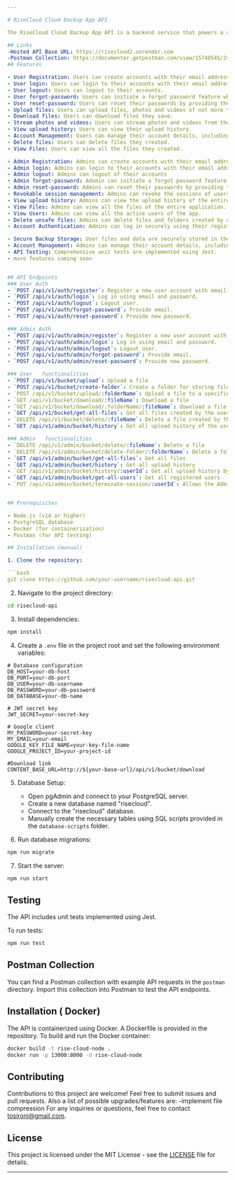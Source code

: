 ```yaml
---

# RiseCloud Cloud Backup App API

The RiseCloud Cloud Backup App API is a backend service that powers a cloud backup system. It allows users to securely create accounts and manage their backups in the cloud. This API is built using TypeScript, Node.js, Express, PostgreSQL, and Jest for testing.

## Links
-Hosted API Base URL: https://risecloud2.onrender.com 
-Postman Collection: https://documenter.getpostman.com/view/15748545/2s9Y5YSNYg
## Features

- User Registration: Users can create accounts with their email address, password, and full name.
- User login: Users can login to their accounts with their email address and password.
- User logout: Users can logout to their accounts.
- User forgot-password: Users can initiate a forgot password feature which sends an authentication token to their provided emails.
- User reset-password: Users can reset their passwords by providing the authenticated token sent to their email and thereafter receive a confirmatory email.
- Upload files: Users can upload files, photos and videos of not more than 200mb.
- Download files: Users can download files they save.
- Stream photos and videos: Users can stream photos and videos from the cloud.
- View upload history: Users can view their upload history.
- Account Management: Users can manage their account details, including password reset.
- Delete files: Users can delete files they created.
- View Files: Users can view all the files they created.

- Admin Registration: Admins can create accounts with their email address, password, and full name.
- Admin login: Admins can login to their accounts with their email address and password.
- Admin logout: Admins can logout of their accounts  
- Admin forgot-password: Adsmin can initiate a forgot password feature which sends an authentication token to their provided emails.
- Admin reset-password: Admins can reset their passwords by providing the authenticated token sent to their email and thereafter receive a confirmatory email.
- Revokable session management: Admins can revoke the sessions of users with their id.
- View upload history: Admins can view the upload history of the entire application as well as the upload history of a single user.
- View Files: Admins can view all the files of the entire application.
- View Users: Admins can view all the active users of the app.
- Delete unsafe files: Admins can delete files and folders created by any user deemed unsafe
- Account Authentication: Admins can log in securely using their registered credentials.

- Secure Backup Storage: User files and data are securely stored in the cloud.
- Account Management: Admins can manage their account details, including password reset.
- API Testing: Comprehensive unit tests are implemented using Jest.
- more features coming soon


## API Endpoints
### User Auth
- `POST /api/v1/auth/register`: Register a new user account with email, password, and full name.
- `POST /api/v1/auth/login`: Log in using email and password.
- `POST /api/v1/auth/logout`: Logout user.
- `POST /api/v1/auth/forgot-password`: Provide email.
- `POST /api/v1/auth/reset-password`: Provide new password.

### Admin Auth
- `POST /api/v1/auth/admin/register`: Register a new user account with email, password, and full name.
- `POST /api/v1/auth/admin/login`: Log in using email and password.
- `POST /api/v1/auth/admin/logout`: Logout user.
- `POST /api/v1/auth/admin/forgot-password`: Provide email.
- `POST /api/v1/auth/admin/reset-password`: Provide new password.

### User   functionalities
- `POST /api/v1/bucket/upload`: Upload a file 
- `POST /api/v1/bucket/create-folder`: Create a folder for storing files 
- `POST /api/v1/bucket/upload/:folderName`: Upload a file to a specified folder from the req.body with the name folderName
- `GET /api/v1/bucket/download/:fileName`: Download a file 
- `GET /api/v1/bucket/download/:folderName/:fileName`: download a file from a specidied folder 
- `GET /api/v1/bucket/get-all-files`: Get all files created by the user 
- `DELETE /api/v1/bucket/delete/:fileName`: Delete a file created by the user 
- `GET /api/v1/admin/bucket/history`: Get all upload history of the user

### Admin   functionalities
- `DELETE /api/v1/admin/bucket/delete/:fileName`: Delete a file 
- `DELETE /api/v1/admin/bucket/delete-folder/:folderName`: Delete a folder and all files in it... Should be used with caution 
- `GET /api/v1/admin/bucket/get-all-files`: Get all files 
- `GET /api/v1/admin/bucket/history`: Get all upload history
- `GET /api/v1/admin/bucket/history/:userId`: Get all upload history by a user
- `GET /api/v1/admin/bucket/get-all-users`: Get all registered users 
- `PUT /api/v1/admin/bucket/terminate-session/:userId`: Allows the Admin to revoke a users session 


## Prerequisites

- Node.js (v14 or higher)
- PostgreSQL database
- Docker (for containerization)
- Postman (for API testing)

## Installation (manual)

1. Clone the repository:

```bash
git clone https://github.com/your-username/risecloud-api.git
```

2. Navigate to the project directory:

```bash
cd risecloud-api
```

3. Install dependencies:

```bash
npm install
```

4. Create a `.env` file in the project root and set the following environment variables:

```env
# Database configuration
DB_HOST=your-db-host
DB_PORT=your-db-port
DB_USER=your-db-username
DB_PASSWORD=your-db-password
DB_DATABASE=your-db-name

# JWT secret key
JWT_SECRET=your-secret-key

# Google client
MY_PASSWORD=your-secret-key
MY_EMAIL=your-email
GOOGLE_KEY_FILE_NAME=your-key-file-name
GOOGLE_PROJECT_ID=your-project-id

#Download link
CONTENT_BASE_URL=http://${your-base-url}/api/v1/bucket/download
```

5. Database Setup:

   - Open pgAdmin and connect to your PostgreSQL server.
   - Create a new database named "risecloud".
   - Connect to the "risecloud" database.
   - Manually create the necessary tables using SQL scripts provided in the `database-scripts` folder.

6. Run database migrations:

```bash
npm run migrate
```

7. Start the server:

```bash
npm run start
```


## Testing

The API includes unit tests implemented using Jest.

To run tests:

```bash
npm run test
```

## Postman Collection

You can find a Postman collection with example API requests in the `postman` directory. Import this collection into Postman to test the API endpoints.

## Installation ( Docker) 

The API is containerized using Docker. A Dockerfile is provided in the repository. To build and run the Docker container:

```bash
docker build -t rise-cloud-node .
docker run -p 13000:8000 -d rise-cloud-node
```

## Contributing

Contributions to this project are welcome! Feel free to submit issues and pull requests.
Also a list of possible upgrades/features are:
-implement file compression
For any inquiries or questions, feel free to contact [tosironj@gmail.com](mailto:tosironj@gmail.com).
## License

This project is licensed under the MIT License - see the [LICENSE](LICENSE) file for details.

---
```


 
